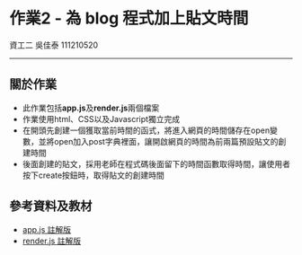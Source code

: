 # 作業2 - 為 blog 程式加上貼文時間
資工二 吳佳泰 111210520

---
## 關於作業

* 此作業包括**app.js**及**render.js**兩個檔案
* 作業使用html、CSS以及Javascript獨立完成
* 在開頭先創建一個獲取當前時間的函式，將進入網頁的時間儲存在open變數，並將open加入post字典裡面，讓開啟網頁的時間為前兩篇預設貼文的創建時間
* 後面創建的貼文，採用老師在程式碼後面留下的時間函數取得時間，讓使用者按下create按鈕時，取得貼文的創建時間

## 參考資料及教材

* [app.js 註解版](https://github.com/ccc113a/html2denojs/blob/master/02-%E5%BE%8C%E7%AB%AF/04b-formBlog/blog/%E8%A8%BB%E8%A7%A3%E7%89%88/app.js)
* [render.js 註解版](https://github.com/ccc113a/html2denojs/blob/master/02-%E5%BE%8C%E7%AB%AF/04b-formBlog/blog/%E8%A8%BB%E8%A7%A3%E7%89%88/render.js)
